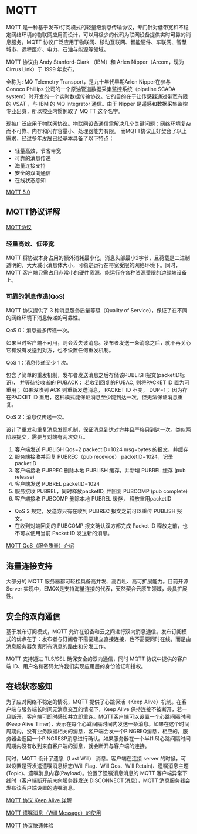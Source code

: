 # MQTT

MQTT 是一种基于发布/订阅模式的轻量级消息传输协议，专门针对低带宽和不稳定网络环境的物联网应用而设计，可以用极少的代码为联网设备提供实时可靠的消息服务。MQTT 协议广泛应用于物联网、移动互联网、智能硬件、车联网、智慧城市、远程医疗、电力、石油与能源等领域。

MQTT 协议由 Andy Stanford-Clark （IBM）和 Arlen Nipper（Arcom，现为 Cirrus Link）于 1999 年发布。

全称为: MQ Telemetry Transport，是九十年代早期Arlen Nipper在参与 Conoco Phillips 公司的一个原油管道数据采集监控系统（pipeline SCADA system）时开发的一个实时数据传输协议。它的目的在于让传感器通过带宽有限的 VSAT ，与 IBM 的 MQ Integrator 通信。由于 Nipper 是遥感和数据采集监控专业出身，所以按业内惯例取了 MQ TT 这个名字。

现被广泛应用于物联网协议。物联网设备通信需解决几个关键问题：网络环境复杂而不可靠、内存和闪存容量小、处理器能力有限。
而MQTT协议正好契合了以上需求，经过多年发展已经基本具备了以下特点：
- 轻量高效，节省带宽
- 可靠的消息传递
- 海量连接支持
- 安全的双向通信
- 在线状态感知

[MQTT 5.0](https://www.emqx.com/zh/mqtt/mqtt5)

## MQTT协议详解

[MQTT协议](http://docs.oasis-open.org/mqtt/mqtt/)

### 轻量高效、低带宽

MQTT 将协议本身占用的额外消耗最小化，消息头部最小2字节，且荷载是二进制透明的，大大减小消息体大小，可稳定运行在带宽受限的网络环境下。同时，MQTT 客户端只需占用非常小的硬件资源，能运行在各种资源受限的边缘端设备上。

### 可靠的消息传递(QoS)

MQTT 协议提供了 3 种消息服务质量等级（Quality of Service），保证了在不同的网络环境下消息传递的可靠性。

QoS 0：消息最多传递一次。

如果当时客户端不可用，则会丢失该消息。发布者发送一条消息之后，就不再关心它有没有发送到对方，也不设置任何重发机制。

QoS 1：消息传递至少 1 次。

包含了简单的重发机制，发布者发送消息之后存储该PUBLISH报文(packetID标识)， 并等待接收者的 PUBACK；
若收到回复的PUBAC, 则将PACKET ID 置为可重用；
如果没收到 ACK 则重新发送消息， PACKET ID 不变， DUP=1；
因为存在PACKET ID 重用，这种模式能保证消息至少能到达一次，但无法保证消息重复。

QoS 2：消息仅传送一次。

设计了重发和重复消息发现机制，保证消息到达对方并且严格只到达一次。类似两阶段提交，需要与对端有两次交互。
1. 客户端发送 PUBLISH Qos=2 packectID=1024 msg=bytes 的报文，并缓存
2. 服务端接收并回复 PUBREC（pub recevice） packetID=1024，记录packetID
3. 客户端接收 PUBREC 删除本地 PUBLISH 缓存，并新增 PUBREL 缓存 (pub release)
4. 客户端发送 PUBREL packetID=1024
5. 服务接收 PUBREL，同时释放packetID, 并回复 PUBCOMP (pub complete) 
6. 客户端接收 PUBCOMP 删除本地 PUBREL 缓存， 释放重用packetID

- QoS 2 规定，发送方只有在收到 PUBREC 报文之前可以重传 PUBLISH 报文。
- 在收到对端回复的 PUBCOMP 报文确认双方都完成 Packet ID 释放之前，也不可以使用当前 Packet ID 发送新的消息。

[MQTT QoS（服务质量）介绍](https://www.emqx.com/zh/blog/introduction-to-mqtt-qos)

## 海量连接支持

大部分的 MQTT 服务器都可轻松具备高并发、高吞吐、高可扩展能力。目前开源 Server 实现中，EMQX是支持海量连接的代表，天然契合云原生领域，最具扩展性。

## 安全的双向通信

基于发布订阅模式，MQTT 允许在设备和云之间进行双向消息通信。发布订阅模式的优点在于：发布者与订阅者不需要建立直接连接，也不需要同时在线，而是由消息服务器负责所有消息的路由和分发工作。

MQTT 支持通过 TLS/SSL 确保安全的双向通信，同时 MQTT 协议中提供的客户端 ID、用户名和密码允许我们实现应用层的身份验证和授权。

## 在线状态感知

为了应对网络不稳定的情况，MQTT 提供了心跳保活（Keep Alive）机制。在客户端与服务端长时间无消息交互的情况下，Keep Alive 保持连接不被断开，若一旦断开，客户端可即时感知并立即重连。MQTT客户端可以设置一个心跳间隔时间(Keep Alive Timer)，表示在每个心跳间隔时间内发送一条消息。如果在这个时间周期内，没有业务数据相关的消息，客户端会发一个PINGREQ消息，相应的，服务器会返回一个PINGRESP消息进行确认。如果服务器在一个半(1.5)心跳间隔时间周期内没有收到来自客户端的消息，就会断开与客户端的连接。

同时，MQTT 设计了遗愿（Last Will） 消息。客户端在连接 server 的时候，可以设置是否发送遗嘱消息标志(Will Flag、Will Qos、Will Retain)、遗嘱消息主题(Topic)、遗嘱消息内容(Payload)。设置了遗嘱消息消息的 MQTT 客户端异常下线时（客户端断开前未向服务器发送 DISCONNECT 消息），MQTT 消息服务器会发布该客户端设置的遗嘱消息。

[MQTT 协议 Keep Alive 详解](https://www.emqx.com/zh/blog/mqtt-keep-alive)

[MQTT 遗嘱消息（Will Message）的使用](https://www.emqx.com/zh/blog/use-of-mqtt-will-message)

[MQTT 协议快速体验](https://www.emqx.com/zh/blog/the-easiest-guide-to-getting-started-with-mqtt)